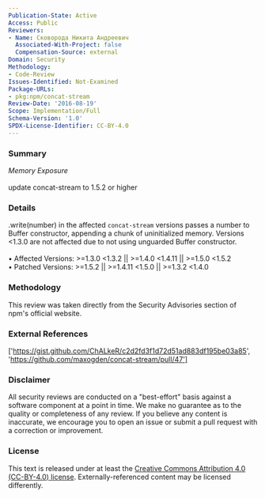 ```yaml
---
Publication-State: Active
Access: Public
Reviewers:
- Name: Сковорода Никита Андреевич
  Associated-With-Project: false
  Compensation-Source: external
Domain: Security
Methodology:
- Code-Review
Issues-Identified: Not-Examined
Package-URLs:
- pkg:npm/concat-stream
Review-Date: '2016-08-19'
Scope: Implementation/Full
Schema-Version: '1.0'
SPDX-License-Identifier: CC-BY-4.0
---
```

### Summary
*Memory Exposure*<br><br>update concat-stream to 1.5.2 or higher
### Details
.write(number) in the affected `concat-stream` versions passes a number to Buffer constructor, appending a chunk of uninitialized memory. Versions <1.3.0 are not affected due to not using unguarded Buffer constructor.
<br><br>• Affected Versions: >=1.3.0 <1.3.2 || >=1.4.0 <1.4.11 || >=1.5.0 <1.5.2
<br>• Patched Versions: >=1.5.2 || >=1.4.11 <1.5.0 || >=1.3.2 <1.4.0
### Methodology
This review was taken directly from the Security Advisories section of npm's official website.
### External References
['https://gist.github.com/ChALkeR/c2d2fd3f1d72d51ad883df195be03a85', 'https://github.com/maxogden/concat-stream/pull/47']
### Disclaimer
All security reviews are conducted on a "best-effort" basis against a software component at a point in time. We make no guarantee as to the quality or completeness of any review. If you believe any content is inaccurate, we encourage you to open an issue or submit a pull request with a correction or improvement.
### License
This text is released under at least the [Creative Commons Attribution 4.0 (CC-BY-4.0) license](https://creativecommons.org/licenses/by/4.0/legalcode.txt). Externally-referenced content may be licensed differently.
